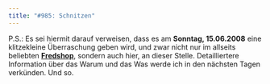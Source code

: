 ```yaml
---
title: "#985: Schnitzen"
---
```


P.S.: 
Es sei hiermit darauf verweisen, dass es am <strong>Sonntag, 15.06.2008</strong> eine klitzekleine Überraschung geben wird, und zwar nicht nur im allseits beliebten <a href="http://fredshop.spreadshirt.net/de/DE/Shop"><strong>Fredshop</strong></a>, sondern auch hier, an dieser Stelle. Detailliertere Information über das Warum und das Was werde ich in den nächsten Tagen verkünden.
Und so.
